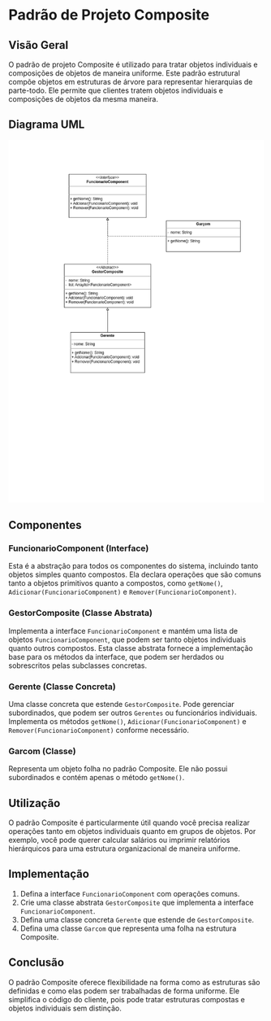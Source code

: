 # Padrão de Projeto Composite

## Visão Geral

O padrão de projeto Composite é utilizado para tratar objetos individuais e composições de objetos de maneira uniforme. Este padrão estrutural compõe objetos em estruturas de árvore para representar hierarquias de parte-todo. Ele permite que clientes tratem objetos individuais e composições de objetos da mesma maneira.

## Diagrama UML

<img src="https://github.com/IgorRibeiro-S/bertoti/blob/main/PadraodeProjetos/DesingPatternJava/Composite/PatternComposite/composite.drawio.png?raw=true">

## Componentes

### FuncionarioComponent (Interface)

Esta é a abstração para todos os componentes do sistema, incluindo tanto objetos simples quanto compostos. Ela declara operações que são comuns tanto a objetos primitivos quanto a compostos, como `getNome()`, `Adicionar(FuncionarioComponent)` e `Remover(FuncionarioComponent)`.

### GestorComposite (Classe Abstrata)

Implementa a interface `FuncionarioComponent` e mantém uma lista de objetos `FuncionarioComponent`, que podem ser tanto objetos individuais quanto outros compostos. Esta classe abstrata fornece a implementação base para os métodos da interface, que podem ser herdados ou sobrescritos pelas subclasses concretas.

### Gerente (Classe Concreta)

Uma classe concreta que estende `GestorComposite`. Pode gerenciar subordinados, que podem ser outros `Gerentes` ou funcionários individuais. Implementa os métodos `getNome()`, `Adicionar(FuncionarioComponent)` e `Remover(FuncionarioComponent)` conforme necessário.

### Garcom (Classe)

Representa um objeto folha no padrão Composite. Ele não possui subordinados e contém apenas o método `getNome()`.

## Utilização

O padrão Composite é particularmente útil quando você precisa realizar operações tanto em objetos individuais quanto em grupos de objetos. Por exemplo, você pode querer calcular salários ou imprimir relatórios hierárquicos para uma estrutura organizacional de maneira uniforme.

## Implementação

1. Defina a interface `FuncionarioComponent` com operações comuns.
2. Crie uma classe abstrata `GestorComposite` que implementa a interface `FuncionarioComponent`.
3. Defina uma classe concreta `Gerente` que estende de `GestorComposite`.
4. Defina uma classe `Garcom` que representa uma folha na estrutura Composite.

## Conclusão

O padrão Composite oferece flexibilidade na forma como as estruturas são definidas e como elas podem ser trabalhadas de forma uniforme. Ele simplifica o código do cliente, pois pode tratar estruturas compostas e objetos individuais sem distinção.

